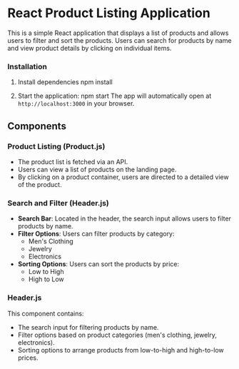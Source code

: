 # React Product Listing Application
 
This is a simple React application that displays a list of products and allows users to filter and sort the products. Users can search for products by name and view product details by clicking on individual items.
 
### Installation
 
1. Install dependencies
    npm install
 
2. Start the application:
    npm start
    The app will automatically open at `http://localhost:3000` in your browser.
 
## Components
 
### Product Listing (Product.js)
- The product list is fetched via an API.
- Users can view a list of products on the landing page.
- By clicking on a product container, users are directed to a detailed view of the product.
 
### Search and Filter (Header.js)
- **Search Bar**: Located in the header, the search input allows users to filter products by name.
- **Filter Options**: Users can filter products by category:
    - Men's Clothing
    - Jewelry
    - Electronics
- **Sorting Options**: Users can sort the products by price:
    - Low to High
    - High to Low
### Header.js
This component contains:
- The search input for filtering products by name.
- Filter options based on product categories (men's clothing, jewelry, electronics).
- Sorting options to arrange products from low-to-high and high-to-low prices.
